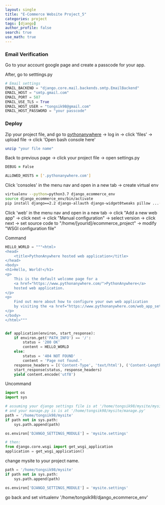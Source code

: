 ```yaml
---
layout: single
title: "E-Commerce Website Project_5"
categories: project
tags: [django]
author_profile: false
search: true
use_math: true
---
```


### Email Verification
Go to your account google page and create a passcode for your app.

After, go to setttings.py 
```python
# Email settings
EMAIL_BACKEND = "django.core.mail.backends.smtp.EmailBackend"
EMAIL_HOST = "smtp.gmail.com"
EMAIL_PORT = 587
EMAIL_USE_TLS = True
EMAIL_HOST_USER = "tongsik98@gmail.com"
EMAIL_HOST_PASSWORD = "your passcode"
```


### Deploy
Zip your project file, and go to [pythonanywhere](https://www.pythonanywhere.com/) -> log in -> click 'files' -> upload file -> click 'Open bash console here' 

```zsh
unzip "your file name"
```
Back to previous page -> click your project file -> open settings.py

```zsh
DEBUG = False

ALLOWED_HOSTS = ['.pythonanywhere.com']
```
Click 'consoles' in the menu nav and open in a new tab -> create virtual env

```zsh
virtualenv --python=python3.7 django_ecommerce_env
source django_ecommerce_env/bin/activate
pip install django==2.2 django-allauth django-widget0tweaks pillow ...(what you have installed)
```

Click 'web' in the menu nav and open in a new tab -> click "Add a new web app" -> click next -> click "Manual configuration" -> select version -> click next -> set source code to "/home/[yourId]/ecommerce_project" -> modify "WSGI configuration file"

Command 
```python
HELLO_WORLD = """<html>
<head>
    <title>PythonAnywhere hosted web application</title>
</head>
<body>
<h1>Hello, World!</h1>
<p>
    This is the default welcome page for a
    <a href="https://www.pythonanywhere.com/">PythonAnywhere</a>
    hosted web application.
</p>
<p>
    Find out more about how to configure your own web application
    by visiting the <a href="https://www.pythonanywhere.com/web_app_setup/">web app setup</a> page
</p>
</body>
</html>"""


def application(environ, start_response):
    if environ.get('PATH_INFO') == '/':
        status = '200 OK'
        content = HELLO_WORLD
    else:
        status = '404 NOT FOUND'
        content = 'Page not found.'
    response_headers = [('Content-Type', 'text/html'), ('Content-Length', str(len(content)))]
    start_response(status, response_headers)
    yield content.encode('utf8')
```

Uncommand
```python
import os
import sys

# assuming your django settings file is at '/home/tongsik98/mysite/mysite/settings.py'
# and your manage.py is is at '/home/tongsik98/mysite/manage.py'
path = '/home/tongsik98/mysite'
if path not in sys.path:
    sys.path.append(path)

os.environ['DJANGO_SETTINGS_MODULE'] = 'mysite.settings'

# then:
from django.core.wsgi import get_wsgi_application
application = get_wsgi_application()
```

change mysite to your project name.
```python
path = '/home/tongsik98/mysite'
if path not in sys.path:
    sys.path.append(path)

os.environ['DJANGO_SETTINGS_MODULE'] = 'mysite.settings'
```

go back and set virtualenv '/home/tongsik98/django_ecommerce_env'
